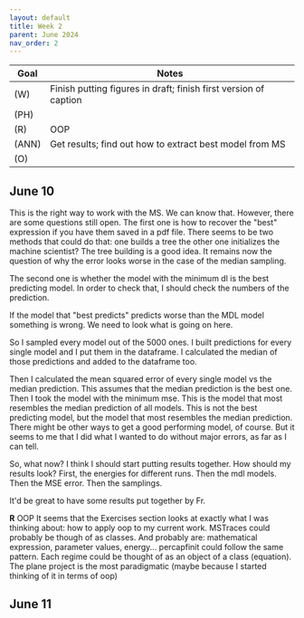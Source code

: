 ```yaml
---
layout: default
title: Week 2
parent: June 2024
nav_order: 2
---
```


| Goal | Notes |                                                                                
| ----------- | ----------- |
|(W)|Finish putting figures in draft; finish first version of caption |
|(PH)| |
|(R)|OOP |
|(ANN)|Get results; find out how to extract best model from MS |
|(O)| |

## June 10

This is the right way to work with the MS. We can know that. However, there are some questions still open.
The first one is how to recover the "best" expression if you have them saved in a pdf file. There seems to be two methods that could do that: one builds a tree the other one initializes the machine scientist? The tree building is a good idea. It remains now the question of why the error looks worse in the case of the median sampling.

The second one is whether the model with the minimum dl is the best predicting model. In order to check that, I should check the numbers of the prediction.

If the model that "best predicts" predicts worse than the MDL model something is wrong. We need to look what is going on here.

So I sampled every model out of the 5000 ones.
I built predictions for every single model and I put them in the dataframe.
I calculated the median of those predictions and added to the dataframe too.

Then I calculated the mean squared error of every single model vs the median prediction. This assumes that the median prediction is the best one. Then I took the model with the minimum mse. This is the model that most resembles the median prediction of all models.
This is not the best predicting model, but the model that most resembles the median prediction.
There might be other ways to get a good performing model, of course. But it seems to me that I did what I wanted to do without major errors, as far as I can tell.

So, what now? I think I should start putting results together. How should my results look?
First, the energies for different runs. Then the mdl models. Then the MSE error.
Then the samplings.

It'd be great to have some results put together by Fr.


**R** OOP
It seems that the Exercises section looks at exactly what I was thinking about: how to apply oop to my current work. MSTraces could probably be though of as classes. And probably are: mathematical expression, parameter values, energy...
percapfinit could follow the same pattern. Each regime could be thought of as an object of a class (equation).
The plane project is the most paradigmatic (maybe because I started thinking of it in terms of oop)



## June 11